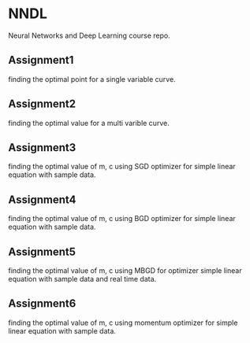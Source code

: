 # NNDL
Neural Networks and Deep Learning course repo.

## Assignment1
finding the optimal point for a single variable curve.

## Assignment2
finding the optimal value for a multi varible curve.

## Assignment3
finding the optimal value of m, c using SGD optimizer for simple linear equation with sample data.

## Assignment4
finding the optimal value of m, c using BGD optimizer for simple linear equation with sample data.

## Assignment5
finding the optimal value of m, c using MBGD for optimizer simple linear equation with sample data and real time data.

## Assignment6
finding the optimal value of m, c using momentum optimizer for simple linear equation with sample data.
